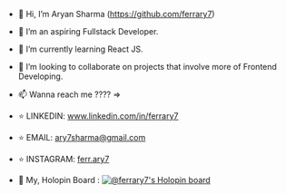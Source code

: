 - 👋 Hi, I’m Aryan Sharma (https://github.com/ferrary7)
- 👀 I’m an aspiring Fullstack Developer.
- 🌱 I’m currently learning React JS.
- 💞️ I’m looking to collaborate on projects that involve more of Frontend Developing.
- 📫 Wanna reach me ???? =>
-    ⭐ LINKEDIN: www.linkedin.com/in/ferrary7 
-    ⭐ EMAIL: ary7sharma@gmail.com
-    ⭐ INSTAGRAM: [ferr.ary7](https://www.instagram.com/ferr.ary7/)

- 🦖 My, Holopin Board : [![@ferrary7's Holopin board](https://holopin.me/ferrary7)](https://holopin.io/@ferrary7)


<!---
ferrary7/ferrary7 is a ✨ special ✨ repository because its `README.md` (this file) appears on your GitHub profile.
You can click the Preview link to take a look at your changes.
--->

